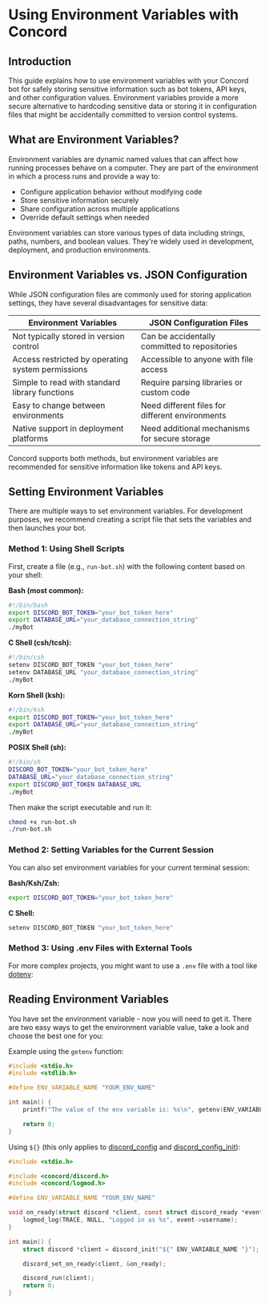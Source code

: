 # Using Environment Variables with Concord

## Introduction

This guide explains how to use environment variables with your Concord bot for safely storing sensitive information such as bot tokens, API keys, and other configuration values. Environment variables provide a more secure alternative to hardcoding sensitive data or storing it in configuration files that might be accidentally committed to version control systems.

## What are Environment Variables?

Environment variables are dynamic named values that can affect how running processes behave on a computer. They are part of the environment in which a process runs and provide a way to:

- Configure application behavior without modifying code
- Store sensitive information securely
- Share configuration across multiple applications
- Override default settings when needed

Environment variables can store various types of data including strings, paths, numbers, and boolean values. They're widely used in development, deployment, and production environments.

## Environment Variables vs. JSON Configuration

While JSON configuration files are commonly used for storing application settings, they have several disadvantages for sensitive data:

| Environment Variables | JSON Configuration Files |
|----------------------|--------------------------|
| Not typically stored in version control | Can be accidentally committed to repositories |
| Access restricted by operating system permissions | Accessible to anyone with file access |
| Simple to read with standard library functions | Require parsing libraries or custom code |
| Easy to change between environments | Need different files for different environments |
| Native support in deployment platforms | Need additional mechanisms for secure storage |

Concord supports both methods, but environment variables are recommended for sensitive information like tokens and API keys.

## Setting Environment Variables

There are multiple ways to set environment variables. For development purposes, we recommend creating a script file that sets the variables and then launches your bot.

### Method 1: Using Shell Scripts

First, create a file (e.g., `run-bot.sh`) with the following content based on your shell:

**Bash (most common):**

```sh
#!/bin/bash
export DISCORD_BOT_TOKEN="your_bot_token_here"
export DATABASE_URL="your_database_connection_string"
./myBot
```

**C Shell (csh/tcsh):**

```sh
#!/bin/csh
setenv DISCORD_BOT_TOKEN "your_bot_token_here"
setenv DATABASE_URL "your_database_connection_string"
./myBot
```

**Korn Shell (ksh):**

```sh
#!/bin/ksh
export DISCORD_BOT_TOKEN="your_bot_token_here"
export DATABASE_URL="your_database_connection_string"
./myBot
```

**POSIX Shell (sh):**

```sh
#!/bin/sh
DISCORD_BOT_TOKEN="your_bot_token_here"
DATABASE_URL="your_database_connection_string"
export DISCORD_BOT_TOKEN DATABASE_URL
./myBot
```

Then make the script executable and run it:

```sh
chmod +x run-bot.sh
./run-bot.sh
```

### Method 2: Setting Variables for the Current Session

You can also set environment variables for your current terminal session:

**Bash/Ksh/Zsh:**
```sh
export DISCORD_BOT_TOKEN="your_bot_token_here"
```

**C Shell:**
```sh
setenv DISCORD_BOT_TOKEN "your_bot_token_here"
```

### Method 3: Using .env Files with External Tools

For more complex projects, you might want to use a `.env` file with a tool like [dotenv](https://github.com/motdotla/dotenv):

## Reading Environment Variables

You have set the environment variable - now you will need to get it. There are two easy ways to get the environment variable value, take a look and choose the best one for you:

Example using the `getenv` function:

```c
#include <stdio.h>
#include <stdlib.h>

#define ENV_VARIABLE_NAME "YOUR_ENV_NAME"

int main() {
    printf("The value of the env variable is: %s\n", getenv(ENV_VARIABLE_NAME));

    return 0;
}
```

Using `${}` (this only applies to [discord_config](https://cogmasters.github.io/concord/group__DiscordClient.html#gacd52a9fc58a1fcb9b4719a5cedd70f5d) and [discord_config_init](https://cogmasters.github.io/concord/group__DiscordClient.html#ga75bbe1d3eb9e6d03953b6313e5543afb)):

```c
#include <stdio.h>

#include <concord/discord.h>
#include <concord/logmod.h>

#define ENV_VARIABLE_NAME "YOUR_ENV_NAME"

void on_ready(struct discord *client, const struct discord_ready *event) {
    logmod_log(TRACE, NULL, "Logged in as %s", event->username);
}

int main() {
    struct discord *client = discord_init("${" ENV_VARIABLE_NAME "}");

    discord_set_on_ready(client, &on_ready);

    discord_run(client);
    return 0;
}
```
